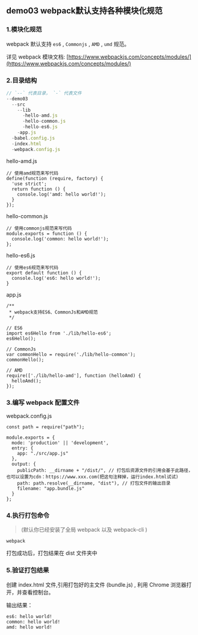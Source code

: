## demo03 webpack默认支持各种模块化规范

### 1.模块化规范
webpack 默认支持 `es6` , `Commonjs` , `AMD` , `umd` 规范。

详见 webpack 模块文档: [https://www.webpackjs.com/concepts/modules/](https://www.webpackjs.com/concepts/modules/)

### 2.目录结构
```javascript
// `--` 代表目录， `-` 代表文件
--demo03
  --src
    --lib 
      -hello-amd.js
      -hello-common.js
      -hello-es6.js
    -app.js
  -babel.config.js
  -index.html
  -webpack.config.js
```
hello-amd.js
```javacript
// 使用amd规范来写代码
define(function (require, factory) {
  'use strict';
  return function () {
    console.log('amd: hello world!');
  }
});
```
hello-common.js
```javacript
// 使用commonjs规范来写代码
module.exports = function () {
  console.log('common: hello world!');
};
```
hello-es6.js
```javacript
// 使用es6规范来写代码
export default function () {
  console.log('es6: hello world!');
}
```
app.js
```javacript
/**
 * webpack支持ES6、CommonJs和AMD规范
 */

// ES6
import es6Hello from './lib/hello-es6';
es6Hello();

// CommonJs
var commonHello = require('./lib/hello-common');
commonHello();

// AMD
require(['./lib/hello-amd'], function (helloAmd) {
  helloAmd();
});
```
### 3.编写 webpack 配置文件
webpack.config.js
```javacript
const path = require("path");

module.exports = {
  mode: 'production' || 'development',
  entry: {
    app: "./src/app.js"
  },
  output: {
    publicPath: __dirname + "/dist/", // 打包后资源文件的引用会基于此路径，也可以设置为cdn：https://www.xxx.com(把这句注释掉，运行index.html试试)
    path: path.resolve(__dirname, "dist"), // 打包文件的输出目录
    filename: "app.bundle.js"
  }
};

```
### 4.执行打包命令

>(默认你已经安装了全局 webpack 以及 webpack-cli )

```javacript
webpack
```
打包成功后，打包结果在 dist 文件夹中

### 5.验证打包结果
创建 index.html 文件,引用打包好的主文件 (bundle.js) , 利用 Chrome 浏览器打开，并查看控制台。

输出结果：
```javacript
es6: hello world!
common: hello world!
amd: hello world!
```
